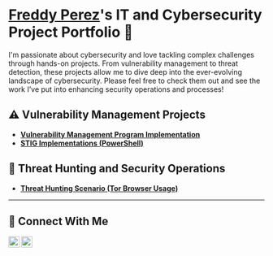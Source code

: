 # <a href="https://www.linkedin.com/in/freddy-perez/">Freddy Perez</a>'s IT and Cybersecurity Project Portfolio 🔐

I'm passionate about cybersecurity and love tackling complex challenges through hands-on projects. From vulnerability management to threat detection, these projects allow me to dive deep into the ever-evolving landscape of cybersecurity. Please feel free to check them out and see the work I’ve put into enhancing security operations and processes!


## ⚠️ Vulnerability Management Projects

- **[Vulnerability Management Program Implementation](https://github.com/FreddyAlbertoPerez/Vulnerability-Management-Program)**
- **[STIG Implementations (PowerShell)](https://github.com/FreddyAlbertoPerez/FreddyAlbertoPerez/tree/main/STIGS)**

## 🚨 Threat Hunting and Security Operations

- **[Threat Hunting Scenario (Tor Browser Usage)](https://github.com/FreddyAlbertoPerez/Threat-Hunting-Scenario-Tor/tree/main)**

<hr/>

## 🤳 Connect With Me

[<img align="left" alt="___________ | LinkedIn" width="22px" src="https://cdn.jsdelivr.net/npm/simple-icons@v3/icons/linkedin.svg" />][linkedin]
[<img align="left" alt="___________ | Instagram" width="22px" src="https://cdn.jsdelivr.net/npm/simple-icons@v3/icons/instagram.svg" />][instagram]


[instagram]: https://www.instagram.com/thatdudefredward
[linkedin]: https://linkedin.com/in/freddy-perez

<!--
<img width="35" alt="image" src="https://github.com/user-attachments/assets/2f41c7cd-5ea8-4475-b451-a37161b6c3fb"> 
<img width="35" alt="image" src="https://github.com/user-attachments/assets/77649969-9910-4994-8b96-74a116cfb2a8">
-->
